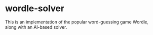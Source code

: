 # wordle-solver
This is an implementation of the popular word-guessing game Wordle, along with an AI-based solver.
